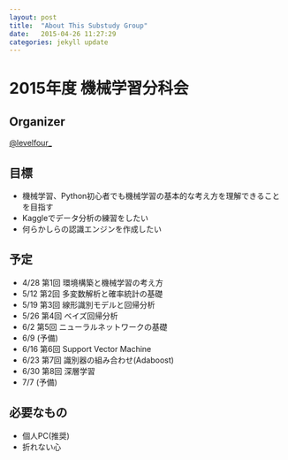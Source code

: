 ```yaml
---
layout: post
title:  "About This Substudy Group"
date:   2015-04-26 11:27:29
categories: jekyll update
---
```


# 2015年度 機械学習分科会

## Organizer

[@levelfour\_](https://twitter.com/levelfour_)

## 目標
+ 機械学習、Python初心者でも機械学習の基本的な考え方を理解できることを目指す
+ Kaggleでデータ分析の練習をしたい
+ 何らかしらの認識エンジンを作成したい

## 予定

+ 4/28 第1回 環境構築と機械学習の考え方
+ 5/12 第2回 多変数解析と確率統計の基礎
+ 5/19 第3回 線形識別モデルと回帰分析
+ 5/26 第4回 ベイズ回帰分析
+ 6/2 第5回 ニューラルネットワークの基礎
+ 6/9 (予備)
+ 6/16 第6回 Support Vector Machine
+ 6/23 第7回 識別器の組み合わせ(Adaboost)
+ 6/30 第8回 深層学習
+ 7/7 (予備)

## 必要なもの

+ 個人PC(推奨)
+ 折れない心

